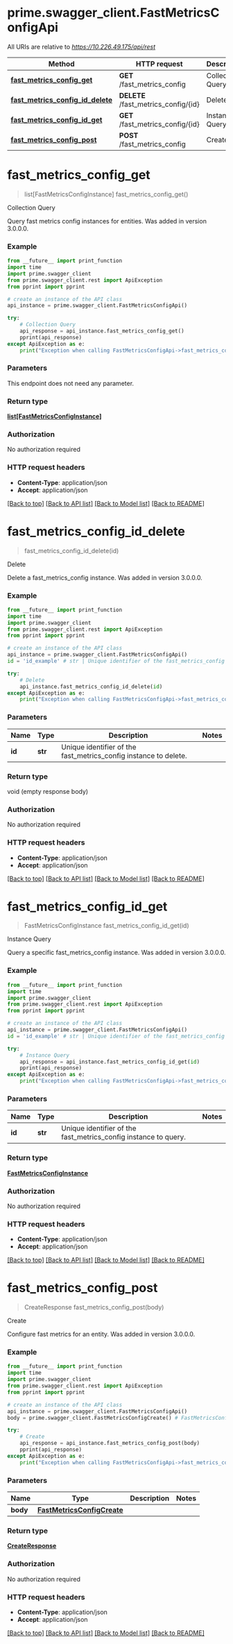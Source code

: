 # prime.swagger_client.FastMetricsConfigApi

All URIs are relative to *https://10.226.49.175/api/rest*

Method | HTTP request | Description
------------- | ------------- | -------------
[**fast_metrics_config_get**](FastMetricsConfigApi.md#fast_metrics_config_get) | **GET** /fast_metrics_config | Collection Query
[**fast_metrics_config_id_delete**](FastMetricsConfigApi.md#fast_metrics_config_id_delete) | **DELETE** /fast_metrics_config/{id} | Delete
[**fast_metrics_config_id_get**](FastMetricsConfigApi.md#fast_metrics_config_id_get) | **GET** /fast_metrics_config/{id} | Instance Query
[**fast_metrics_config_post**](FastMetricsConfigApi.md#fast_metrics_config_post) | **POST** /fast_metrics_config | Create


# **fast_metrics_config_get**
> list[FastMetricsConfigInstance] fast_metrics_config_get()

Collection Query

Query fast metrics config instances for entities. Was added in version 3.0.0.0.

### Example
```python
from __future__ import print_function
import time
import prime.swagger_client
from prime.swagger_client.rest import ApiException
from pprint import pprint

# create an instance of the API class
api_instance = prime.swagger_client.FastMetricsConfigApi()

try:
    # Collection Query
    api_response = api_instance.fast_metrics_config_get()
    pprint(api_response)
except ApiException as e:
    print("Exception when calling FastMetricsConfigApi->fast_metrics_config_get: %s\n" % e)
```

### Parameters
This endpoint does not need any parameter.

### Return type

[**list[FastMetricsConfigInstance]**](FastMetricsConfigInstance.md)

### Authorization

No authorization required

### HTTP request headers

 - **Content-Type**: application/json
 - **Accept**: application/json

[[Back to top]](#) [[Back to API list]](../README.md#documentation-for-api-endpoints) [[Back to Model list]](../README.md#documentation-for-models) [[Back to README]](../README.md)

# **fast_metrics_config_id_delete**
> fast_metrics_config_id_delete(id)

Delete

Delete a fast_metrics_config instance. Was added in version 3.0.0.0.

### Example
```python
from __future__ import print_function
import time
import prime.swagger_client
from prime.swagger_client.rest import ApiException
from pprint import pprint

# create an instance of the API class
api_instance = prime.swagger_client.FastMetricsConfigApi()
id = 'id_example' # str | Unique identifier of the fast_metrics_config instance to delete.

try:
    # Delete
    api_instance.fast_metrics_config_id_delete(id)
except ApiException as e:
    print("Exception when calling FastMetricsConfigApi->fast_metrics_config_id_delete: %s\n" % e)
```

### Parameters

Name | Type | Description  | Notes
------------- | ------------- | ------------- | -------------
 **id** | **str**| Unique identifier of the fast_metrics_config instance to delete. | 

### Return type

void (empty response body)

### Authorization

No authorization required

### HTTP request headers

 - **Content-Type**: application/json
 - **Accept**: application/json

[[Back to top]](#) [[Back to API list]](../README.md#documentation-for-api-endpoints) [[Back to Model list]](../README.md#documentation-for-models) [[Back to README]](../README.md)

# **fast_metrics_config_id_get**
> FastMetricsConfigInstance fast_metrics_config_id_get(id)

Instance Query

Query a specific fast_metrics_config instance. Was added in version 3.0.0.0.

### Example
```python
from __future__ import print_function
import time
import prime.swagger_client
from prime.swagger_client.rest import ApiException
from pprint import pprint

# create an instance of the API class
api_instance = prime.swagger_client.FastMetricsConfigApi()
id = 'id_example' # str | Unique identifier of the fast_metrics_config instance to query.

try:
    # Instance Query
    api_response = api_instance.fast_metrics_config_id_get(id)
    pprint(api_response)
except ApiException as e:
    print("Exception when calling FastMetricsConfigApi->fast_metrics_config_id_get: %s\n" % e)
```

### Parameters

Name | Type | Description  | Notes
------------- | ------------- | ------------- | -------------
 **id** | **str**| Unique identifier of the fast_metrics_config instance to query. | 

### Return type

[**FastMetricsConfigInstance**](FastMetricsConfigInstance.md)

### Authorization

No authorization required

### HTTP request headers

 - **Content-Type**: application/json
 - **Accept**: application/json

[[Back to top]](#) [[Back to API list]](../README.md#documentation-for-api-endpoints) [[Back to Model list]](../README.md#documentation-for-models) [[Back to README]](../README.md)

# **fast_metrics_config_post**
> CreateResponse fast_metrics_config_post(body)

Create

Configure fast metrics for an entity. Was added in version 3.0.0.0.

### Example
```python
from __future__ import print_function
import time
import prime.swagger_client
from prime.swagger_client.rest import ApiException
from pprint import pprint

# create an instance of the API class
api_instance = prime.swagger_client.FastMetricsConfigApi()
body = prime.swagger_client.FastMetricsConfigCreate() # FastMetricsConfigCreate | 

try:
    # Create
    api_response = api_instance.fast_metrics_config_post(body)
    pprint(api_response)
except ApiException as e:
    print("Exception when calling FastMetricsConfigApi->fast_metrics_config_post: %s\n" % e)
```

### Parameters

Name | Type | Description  | Notes
------------- | ------------- | ------------- | -------------
 **body** | [**FastMetricsConfigCreate**](FastMetricsConfigCreate.md)|  | 

### Return type

[**CreateResponse**](CreateResponse.md)

### Authorization

No authorization required

### HTTP request headers

 - **Content-Type**: application/json
 - **Accept**: application/json

[[Back to top]](#) [[Back to API list]](../README.md#documentation-for-api-endpoints) [[Back to Model list]](../README.md#documentation-for-models) [[Back to README]](../README.md)

